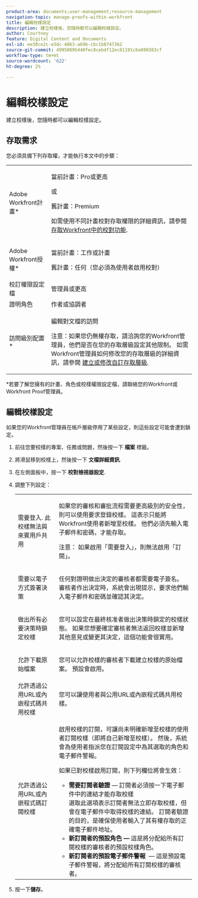 ```yaml
---
product-area: documents;user-management;resource-management
navigation-topic: manage-proofs-within-workfront
title: 編輯校樣設定
description: 建立校樣後，您隨時都可以編輯校樣設定。
author: Courtney
feature: Digital Content and Documents
exl-id: ee30ce2c-e3dc-4863-a69b-cbc1b8747362
source-git-commit: 49950895440fec8cebdf12ec81191c6e890383cf
workflow-type: tm+mt
source-wordcount: '622'
ht-degree: 2%

---
```


# 編輯校樣設定

建立校樣後，您隨時都可以編輯校樣設定。

## 存取需求

您必須具備下列存取權，才能執行本文中的步驟：

<table style="table-layout:auto"> 
 <col> 
 <col> 
 <tbody> 
  <tr> 
   <td role="rowheader">Adobe Workfront計畫*</td> 
   <td> <p>當前計畫：Pro或更高</p> <p>或</p> <p>舊計畫：Premium</p> <p>如需使用不同計畫校對存取權限的詳細資訊，請參閱 <a href="/help/quicksilver/administration-and-setup/manage-workfront/configure-proofing/access-to-proofing-functionality.md" class="MCXref xref">存取Workfront中的校對功能</a>.</p> </td> 
  </tr> 
  <tr> 
   <td role="rowheader">Adobe Workfront授權*</td> 
   <td> <p>當前計畫：工作或計畫</p> <p>舊計畫：任何（您必須為使用者啟用校對）</p> </td> 
  </tr> 
  <tr> 
   <td role="rowheader">校訂權限設定檔 </td> 
   <td>管理員或更高</td> 
  </tr> 
  <tr> 
   <td role="rowheader">證明角色</td> 
   <td>作者或協調者</td> 
  </tr> 
  <tr> 
   <td role="rowheader">訪問級別配置*</td> 
   <td> <p>編輯對文檔的訪問</p> <p>注意：如果您仍無權存取，請洽詢您的Workfront管理員，他們是否在您的存取層級設定其他限制。 如需Workfront管理員如何修改您的存取層級的詳細資訊，請參閱 <a href="../../../administration-and-setup/add-users/configure-and-grant-access/create-modify-access-levels.md" class="MCXref xref">建立或修改自訂存取層級</a>.</p> </td> 
  </tr> 
 </tbody> 
</table>

&#42;若要了解您擁有的計畫、角色或校樣權限設定檔，請聯絡您的Workfront或Workfront Proof管理員。

## 編輯校樣設定

如果您的Workfront管理員在帳戶層級停用了某些設定，則這些設定可能會遭到鎖定。

1. 前往您要校樣的專案、任務或問題，然後按一下 **檔案** 標籤。
1. 將滑鼠移到校樣上，然後按一下 **文檔詳細資訊**.
1. 在左側面板中，按一下 **校對檢視器設定**.
1. 調整下列設定：

   <table style="table-layout:auto"> 
    <col> 
    <col> 
    <tbody> 
     <tr> 
      <td role="rowheader">需要登入. 此校樣無法與來賓用戶共用</td> 
      <td> <p>如果您的審核和審批流程需要更高級別的安全性，則可以使用要求登錄校樣。 這表示只能將Workfront使用者新增至校樣。 他們必須先輸入電子郵件和密碼，才能存取。</p> <p>注意： <em style="font-style: normal;">如果啟用「需要登入」，則無法啟用「訂閱」。</em> </p> </td> 
     </tr> 
     <tr> 
      <td role="rowheader">需要以電子方式簽署決策</td> 
      <td> <p>任何對證明做出決定的審核者都需要電子簽名。 審核者作出決定時，系統會出現提示，要求他們輸入電子郵件和密碼並確認其決定。 <!--
         <MadCap:conditionalText data-mc-conditions="QuicksilverOrClassic.Draft mode">
          For more information, see 
          <a href="../../../workfront-proof/wp-acct-admin/managing-security/electronic-sigs-in-wp.md" class="MCXref xref">Understanding electronic signatures in Workfront Proof</a>
         </MadCap:conditionalText>
        --></p> </td> 
     </tr> 
     <tr> 
      <td role="rowheader">做出所有必要決策時鎖定校樣</td> 
      <td> <p>您可以設定在最終核准者做出決策時鎖定的校樣狀態。 如果您想要確定審核者無法返回校樣並新增其他意見或變更其決定，這個功能會很實用。</p> </td> 
     </tr> 
     <tr> 
      <td role="rowheader">允許下載原始檔案</td> 
      <td> <p>您可以允許校樣的審核者下載建立校樣的原始檔案。 預設會啟用。</p> </td> 
     </tr> 
     <tr> 
      <td role="rowheader">允許透過公用URL或內嵌程式碼共用校樣</td> 
      <td>您可以讓使用者與公用URL或內嵌程式碼共用校樣。 </td> 
     </tr> 
     <tr> 
      <td role="rowheader">允許透過公用URL或內嵌程式碼訂閱校樣</td> 
      <td> <p>啟用校樣的訂閱，可讓尚未明確新增至校樣的使用者訂閱校樣（即將自己新增至校樣）。 然後，系統會為使用者指派您在訂閱設定中為其選取的角色和電子郵件警報。</p> <p>如果已對校樣啟用訂閱，則下列欄位將會生效：</p> 
       <ul> 
        <li><strong>需要訂閱者驗證</strong>  — 訂閱者必須按一下電子郵件中的連結才能存取校樣<br>選取此選項表示訂閱者無法立即存取校樣，但會在電子郵件中取得校樣的連結。 訂閱者驗證的目的，是確保使用者輸入了其有權存取的正確電子郵件地址。</li> 
        <li><strong>新訂閱者的預設角色 — </strong> 這是將分配給所有訂閱校樣的審核者的預設校樣角色。</li> 
        <li><strong>新訂閱者的預設電子郵件警報</strong>  — 這是預設電子郵件警報，將分配給所有訂閱校樣的審核者。</li> 
       </ul> </td> 
     </tr> 
    </tbody> 
   </table>

1. 按一下&#x200B;**儲存**。

 
